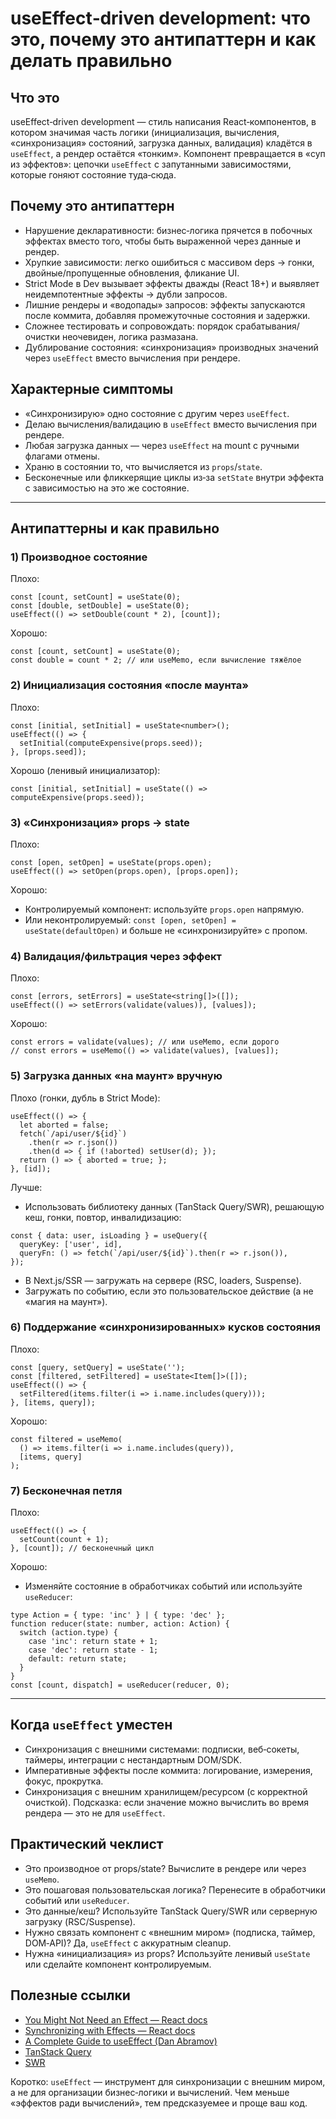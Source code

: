 # useEffect‑driven development: что это, почему это антипаттерн и как делать правильно

## Что это
useEffect‑driven development — стиль написания React‑компонентов, в котором значимая часть логики (инициализация, вычисления, «синхронизация» состояний, загрузка данных, валидация) кладётся в `useEffect`, а рендер остаётся «тонким». Компонент превращается в «суп из эффектов»: цепочки `useEffect` с запутанными зависимостями, которые гоняют состояние туда‑сюда.

## Почему это антипаттерн
- Нарушение декларативности: бизнес‑логика прячется в побочных эффектах вместо того, чтобы быть выраженной через данные и рендер.
- Хрупкие зависимости: легко ошибиться с массивом deps → гонки, двойные/пропущенные обновления, фликание UI.
- Strict Mode в Dev вызывает эффекты дважды (React 18+) и выявляет неидемпотентные эффекты → дубли запросов.
- Лишние рендеры и «водопады» запросов: эффекты запускаются после коммита, добавляя промежуточные состояния и задержки.
- Сложнее тестировать и сопровождать: порядок срабатывания/очистки неочевиден, логика размазана.
- Дублирование состояния: «синхронизация» производных значений через `useEffect` вместо вычисления при рендере.

## Характерные симптомы
- «Синхронизирую» одно состояние с другим через `useEffect`.
- Делаю вычисления/валидацию в `useEffect` вместо вычисления при рендере.
- Любая загрузка данных — через `useEffect` на mount с ручными флагами отмены.
- Храню в состоянии то, что вычисляется из `props`/`state`.
- Бесконечные или фликкерящие циклы из‑за `setState` внутри эффекта с зависимостью на это же состояние.

---

## Антипаттерны и как правильно

### 1) Производное состояние
Плохо:
```tsx
const [count, setCount] = useState(0);
const [double, setDouble] = useState(0);
useEffect(() => setDouble(count * 2), [count]);
```

Хорошо:
```tsx
const [count, setCount] = useState(0);
const double = count * 2; // или useMemo, если вычисление тяжёлое
```

### 2) Инициализация состояния «после маунта»
Плохо:
```tsx
const [initial, setInitial] = useState<number>();
useEffect(() => {
  setInitial(computeExpensive(props.seed));
}, [props.seed]);
```

Хорошо (ленивый инициализатор):
```tsx
const [initial, setInitial] = useState(() => computeExpensive(props.seed));
```

### 3) «Синхронизация» props → state
Плохо:
```tsx
const [open, setOpen] = useState(props.open);
useEffect(() => setOpen(props.open), [props.open]);
```

Хорошо:
- Контролируемый компонент: используйте `props.open` напрямую.
- Или неконтролируемый: `const [open, setOpen] = useState(defaultOpen)` и больше не «синхронизируйте» с пропом.

### 4) Валидация/фильтрация через эффект
Плохо:
```tsx
const [errors, setErrors] = useState<string[]>([]);
useEffect(() => setErrors(validate(values)), [values]);
```

Хорошо:
```tsx
const errors = validate(values); // или useMemo, если дорого
// const errors = useMemo(() => validate(values), [values]);
```

### 5) Загрузка данных «на маунт» вручную
Плохо (гонки, дубль в Strict Mode):
```tsx
useEffect(() => {
  let aborted = false;
  fetch(`/api/user/${id}`)
    .then(r => r.json())
    .then(d => { if (!aborted) setUser(d); });
  return () => { aborted = true; };
}, [id]);
```

Лучше:
- Использовать библиотеку данных (TanStack Query/SWR), решающую кеш, гонки, повтор, инвалидизацию:
```tsx
const { data: user, isLoading } = useQuery({
  queryKey: ['user', id],
  queryFn: () => fetch(`/api/user/${id}`).then(r => r.json()),
});
```
- В Next.js/SSR — загружать на сервере (RSC, loaders, Suspense).
- Загружать по событию, если это пользовательское действие (а не «магия на маунт»).

### 6) Поддержание «синхронизированных» кусков состояния
Плохо:
```tsx
const [query, setQuery] = useState('');
const [filtered, setFiltered] = useState<Item[]>([]);
useEffect(() => {
  setFiltered(items.filter(i => i.name.includes(query)));
}, [items, query]);
```

Хорошо:
```tsx
const filtered = useMemo(
  () => items.filter(i => i.name.includes(query)),
  [items, query]
);
```

### 7) Бесконечная петля
Плохо:
```tsx
useEffect(() => {
  setCount(count + 1);
}, [count]); // бесконечный цикл
```

Хорошо:
- Изменяйте состояние в обработчиках событий или используйте `useReducer`:
```tsx
type Action = { type: 'inc' } | { type: 'dec' };
function reducer(state: number, action: Action) {
  switch (action.type) {
    case 'inc': return state + 1;
    case 'dec': return state - 1;
    default: return state;
  }
}
const [count, dispatch] = useReducer(reducer, 0);
```

---

## Когда `useEffect` уместен
- Синхронизация с внешними системами: подписки, веб‑сокеты, таймеры, интеграции с нестандартным DOM/SDK.
- Императивные эффекты после коммита: логирование, измерения, фокус, прокрутка.
- Синхронизация с внешним хранилищем/ресурсом (с корректной очисткой).
Подсказка: если значение можно вычислить во время рендера — это не для `useEffect`.

## Практический чеклист
- Это производное от props/state? Вычислите в рендере или через `useMemo`.
- Это пошаговая пользовательская логика? Перенесите в обработчики событий или `useReducer`.
- Это данные/кеш? Используйте TanStack Query/SWR или серверную загрузку (RSC/Suspense).
- Нужно связать компонент с «внешним миром» (подписка, таймер, DOM‑API)? Да, `useEffect` с аккуратным cleanup.
- Нужна «инициализация» из props? Используйте ленивый `useState` или сделайте компонент контролируемым.

## Полезные ссылки
- [You Might Not Need an Effect — React docs](https://react.dev/learn/you-might-not-need-an-effect)
- [Synchronizing with Effects — React docs](https://react.dev/learn/synchronizing-with-effects)
- [A Complete Guide to useEffect (Dan Abramov)](https://overreacted.io/a-complete-guide-to-useeffect/)
- [TanStack Query](https://tanstack.com/query/latest)
- [SWR](https://swr.vercel.app/)

Коротко: `useEffect` — инструмент для синхронизации с внешним миром, а не для организации бизнес‑логики и вычислений. Чем меньше «эффектов ради вычислений», тем предсказуемее и проще ваш код.
